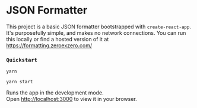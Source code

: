 # JSON Formatter

This project is a basic JSON formatter bootstrapped with `create-react-app`. It's purposefully simple, and makes no network connections. You can run this locally or find a hosted version of it at https://formatting.zeroexzero.com/


### `Quickstart`

`yarn`

`yarn start`

Runs the app in the development mode.\
Open [http://localhost:3000](http://localhost:3000) to view it in your browser.
